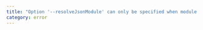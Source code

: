 ```yaml
---
title: "Option '--resolveJsonModule' can only be specified when module code generation is 'commonjs', 'amd', 'es2015' or 'esNext'."
category: error
---
```

